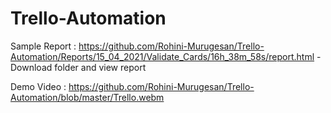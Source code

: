 # Trello-Automation

Sample Report  : https://github.com/Rohini-Murugesan/Trello-Automation/Reports/15_04_2021/Validate_Cards/16h_38m_58s/report.html - Download folder and view report


Demo Video : https://github.com/Rohini-Murugesan/Trello-Automation/blob/master/Trello.webm
